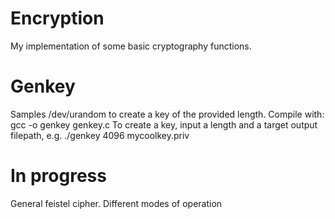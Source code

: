 # Encryption
My implementation of some basic cryptography functions.

# Genkey
Samples /dev/urandom to create a key of the provided length. Compile with:
   gcc -o genkey genkey.c
To create a key, input a length and a target output filepath, e.g.
   ./genkey 4096 mycoolkey.priv

# In progress
General feistel cipher. 
Different modes of operation
